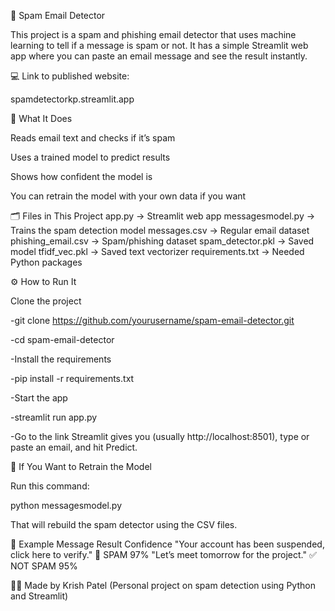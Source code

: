 📧 Spam Email Detector

This project is a spam and phishing email detector that uses machine learning to tell if a message is spam or not.
It has a simple Streamlit web app where you can paste an email message and see the result instantly.

💻 Link to published website:

spamdetectorkp.streamlit.app

🧠 What It Does

Reads email text and checks if it’s spam

Uses a trained model to predict results

Shows how confident the model is

You can retrain the model with your own data if you want

🗂️ Files in This Project
app.py                → Streamlit web app
messagesmodel.py      → Trains the spam detection model
messages.csv          → Regular email dataset
phishing_email.csv    → Spam/phishing dataset
spam_detector.pkl     → Saved model
tfidf_vec.pkl         → Saved text vectorizer
requirements.txt      → Needed Python packages

⚙️ How to Run It

Clone the project

-git clone https://github.com/yourusername/spam-email-detector.git

-cd spam-email-detector

-Install the requirements

-pip install -r requirements.txt

-Start the app

-streamlit run app.py

-Go to the link Streamlit gives you (usually http://localhost:8501), type or paste an email, and hit Predict.

🧩 If You Want to Retrain the Model

Run this command:

python messagesmodel.py

That will rebuild the spam detector using the CSV files.

🧾 Example
Message	Result	Confidence
"Your account has been suspended, click here to verify."	🛑 SPAM	97%
"Let’s meet tomorrow for the project."	✅ NOT SPAM	95%

👨‍💻 Made by
Krish Patel
(Personal project on spam detection using Python and Streamlit)
